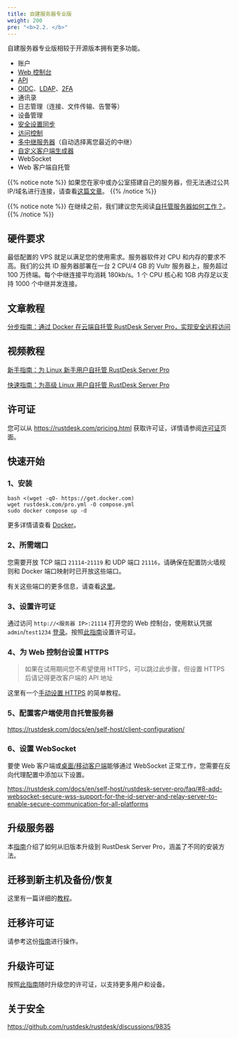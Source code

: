```yaml
---
title: 自建服务器专业版
weight: 200
pre: "<b>2.2. </b>"
---
```


自建服务器专业版相较于开源版本拥有更多功能。

- 账户
- [Web 控制台](https://rustdesk.com/docs/en/self-host/rustdesk-server-pro/console/)
- [API](https://github.com/rustdesk/rustdesk/wiki/FAQ#api-of-rustdesk-server-pro)
- [OIDC](https://rustdesk.com/docs/en/self-host/rustdesk-server-pro/oidc/)、[LDAP](https://rustdesk.com/docs/en/self-host/rustdesk-server-pro/ldap/)、[2FA](https://rustdesk.com/docs/en/self-host/rustdesk-server-pro/2fa/)
- 通讯录
- 日志管理（连接、文件传输、告警等）
- 设备管理
- [安全设置同步](https://rustdesk.com/docs/en/self-host/rustdesk-server-pro/strategy/)
- [访问控制](https://rustdesk.com/docs/en/self-host/rustdesk-server-pro/permissions/)
- [多中继服务器](https://rustdesk.com/docs/en/self-host/rustdesk-server-pro/relay/)（自动选择离您最近的中继）
- [自定义客户端生成器](https://rustdesk.com/docs/en/self-host/client-configuration/#1-custom-client-generator-pro-only)
- WebSocket
- Web 客户端自托管

{{% notice note %}}
如果您在家中或办公室搭建自己的服务器，但无法通过公共 IP/域名进行连接，请查看[这篇文章](https://rustdesk.com/docs/en/self-host/nat-loopback-issues/)。
{{% /notice %}}

{{% notice note %}}
在继续之前，我们建议您先阅读[自托管服务器如何工作？](/docs/en/self-host/#how-does-self-hosted-server-work)。
{{% /notice %}}

## 硬件要求

最低配置的 VPS 就足以满足您的使用需求。服务器软件对 CPU 和内存的要求不高。我们的公共 ID 服务器部署在一台 2 CPU/4 GB 的 Vultr 服务器上，服务超过 100 万终端。每个中继连接平均消耗 180kb/s。1 个 CPU 核心和 1GB 内存足以支持 1000 个中继并发连接。

## 文章教程
[分步指南：通过 Docker 在云端自托管 RustDesk Server Pro，实现安全远程访问](https://www.linkedin.com/pulse/step-by-step-guide-self-host-rustdesk-server-pro-cloud-montinaro-fwnmf/)

## 视频教程

[新手指南：为 Linux 新手用户自托管 RustDesk Server Pro](https://www.youtube.com/watch?v=MclmfYR3frk)

[快速指南：为高级 Linux 用户自托管 RustDesk Server Pro](https://youtu.be/gMKFEziajmo)

## 许可证

您可以从 https://rustdesk.com/pricing.html 获取许可证，详情请参阅[许可证](https://rustdesk.com/docs/en/self-host/rustdesk-server-pro/license/)页面。

## 快速开始
### 1、安装

```
bash <(wget -qO- https://get.docker.com)
wget rustdesk.com/pro.yml -O compose.yml
sudo docker compose up -d
```

更多详情请查看 [Docker](/docs/en/self-host/rustdesk-server-pro/installscript/docker/)。

### 2、所需端口

您需要开放 TCP 端口 `21114`-`21119` 和 UDP 端口 `21116`，请确保在配置防火墙规则和 Docker 端口映射时已开放这些端口。

有关这些端口的更多信息，请查看[这里](/docs/en/self-host/rustdesk-server-oss/install/#ports)。

### 3、设置许可证

通过访问 `http://<服务器 IP>:21114` 打开您的 Web 控制台，使用默认凭据 `admin`/`test1234` [登录](/docs/en/self-host/rustdesk-server-pro/console/#log-in)。按照[此指南](/docs/en/self-host/rustdesk-server-pro/license/#set-license)设置许可证。

### 4、为 Web 控制台设置 HTTPS

> 如果在试用期间您不希望使用 HTTPS，可以跳过此步骤，但设置 HTTPS 后请记得更改客户端的 API 地址

这里有一个[手动设置 HTTPS](https://rustdesk.com/docs/en/self-host/rustdesk-server-pro/faq/#set-up-https-for-web-console-manually) 的简单教程。

### 5、配置客户端使用自托管服务器

https://rustdesk.com/docs/en/self-host/client-configuration/

### 6、设置 WebSocket

要使 Web 客户端或[桌面/移动客户端](/docs/en/self-host/client-configuration/advanced-settings/#allow-websocket)能够通过 WebSocket 正常工作，您需要在反向代理配置中添加以下设置。

https://rustdesk.com/docs/en/self-host/rustdesk-server-pro/faq/#8-add-websocket-secure-wss-support-for-the-id-server-and-relay-server-to-enable-secure-communication-for-all-platforms

## 升级服务器

本[指南](https://rustdesk.com/docs/en/self-host/rustdesk-server-pro/faq/#there-is-a-new-version-of-rustdesk-server-pro-out-how-can-i-upgrade)介绍了如何从旧版本升级到 RustDesk Server Pro，涵盖了不同的安装方法。

## 迁移到新主机及备份/恢复

这里有一篇详细的[教程](https://github.com/rustdesk/rustdesk-server-pro/discussions/184)。

## 迁移许可证

请参考这份[指南](https://rustdesk.com/docs/en/self-host/rustdesk-server-pro/license/#invoices-license-retrieval-and-migration)进行操作。

## 升级许可证

按照[此指南](/docs/en/self-host/rustdesk-server-pro/license/#renewupgrade-license)随时升级您的许可证，以支持更多用户和设备。

## 关于安全

https://github.com/rustdesk/rustdesk/discussions/9835
